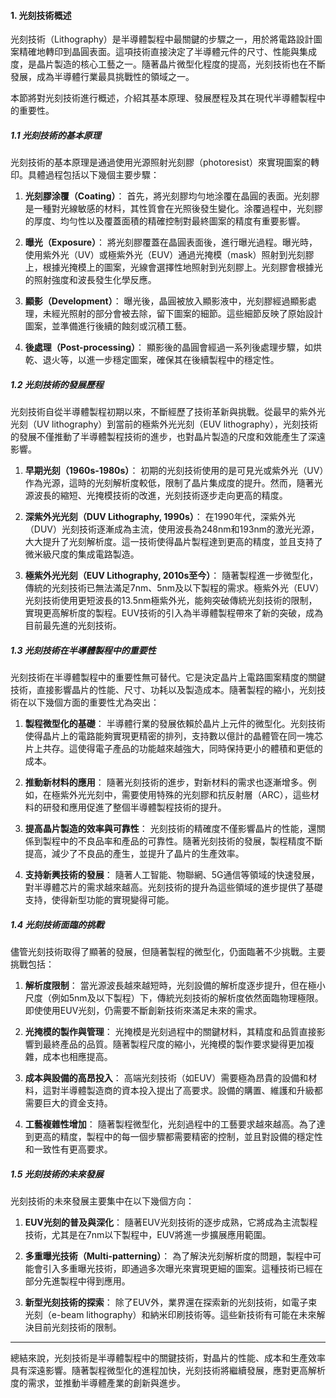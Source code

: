 #### 1. 光刻技術概述

光刻技術（Lithography）是半導體製程中最關鍵的步驟之一，用於將電路設計圖案精確地轉印到晶圓表面。這項技術直接決定了半導體元件的尺寸、性能與集成度，是晶片製造的核心工藝之一。隨著晶片微型化程度的提高，光刻技術也在不斷發展，成為半導體行業最具挑戰性的領域之一。

本節將對光刻技術進行概述，介紹其基本原理、發展歷程及其在現代半導體製程中的重要性。

##### 1.1 光刻技術的基本原理

光刻技術的基本原理是通過使用光源照射光刻膠（photoresist）來實現圖案的轉印。具體過程包括以下幾個主要步驟：

1. **光刻膠涂覆（Coating）**：
   首先，將光刻膠均勻地涂覆在晶圓的表面。光刻膠是一種對光線敏感的材料，其性質會在光照後發生變化。涂覆過程中，光刻膠的厚度、均勻性以及覆蓋面積的精確控制對最終圖案的精度有重要影響。

2. **曝光（Exposure）**：
   將光刻膠覆蓋在晶圓表面後，進行曝光過程。曝光時，使用紫外光（UV）或極紫外光（EUV）通過光掩模（mask）照射到光刻膠上，根據光掩模上的圖案，光線會選擇性地照射到光刻膠上。光刻膠會根據光的照射強度和波長發生化學反應。

3. **顯影（Development）**：
   曝光後，晶圓被放入顯影液中，光刻膠經過顯影處理，未經光照射的部分會被去除，留下圖案的細節。這些細節反映了原始設計圖案，並準備進行後續的蝕刻或沉積工藝。

4. **後處理（Post-processing）**：
   顯影後的晶圓會經過一系列後處理步驟，如烘乾、退火等，以進一步穩定圖案，確保其在後續製程中的穩定性。

##### 1.2 光刻技術的發展歷程

光刻技術自從半導體製程初期以來，不斷經歷了技術革新與挑戰。從最早的紫外光光刻（UV lithography）到當前的極紫外光光刻（EUV lithography），光刻技術的發展不僅推動了半導體製程技術的進步，也對晶片製造的尺度和效能產生了深遠影響。

1. **早期光刻（1960s-1980s）**：
   初期的光刻技術使用的是可見光或紫外光（UV）作為光源，這時的光刻解析度較低，限制了晶片集成度的提升。然而，隨著光源波長的縮短、光掩模技術的改進，光刻技術逐步走向更高的精度。

2. **深紫外光光刻（DUV Lithography, 1990s）**：
   在1990年代，深紫外光（DUV）光刻技術逐漸成為主流，使用波長為248nm和193nm的激光光源，大大提升了光刻解析度。這一技術使得晶片製程達到更高的精度，並且支持了微米級尺度的集成電路製造。

3. **極紫外光光刻（EUV Lithography, 2010s至今）**：
   隨著製程進一步微型化，傳統的光刻技術已無法滿足7nm、5nm及以下製程的需求。極紫外光（EUV）光刻技術使用更短波長的13.5nm極紫外光，能夠突破傳統光刻技術的限制，實現更高解析度的製程。EUV技術的引入為半導體製程帶來了新的突破，成為目前最先進的光刻技術。

##### 1.3 光刻技術在半導體製程中的重要性

光刻技術在半導體製程中的重要性無可替代。它是決定晶片上電路圖案精度的關鍵技術，直接影響晶片的性能、尺寸、功耗以及製造成本。隨著製程的縮小，光刻技術在以下幾個方面的重要性尤為突出：

1. **製程微型化的基礎**：
   半導體行業的發展依賴於晶片上元件的微型化。光刻技術使得晶片上的電路能夠實現更精密的排列，支持數以億計的晶體管在同一塊芯片上共存。這使得電子產品的功能越來越強大，同時保持更小的體積和更低的成本。

2. **推動新材料的應用**：
   隨著光刻技術的進步，對新材料的需求也逐漸增多。例如，在極紫外光光刻中，需要使用特殊的光刻膠和抗反射層（ARC），這些材料的研發和應用促進了整個半導體製程技術的提升。

3. **提高晶片製造的效率與可靠性**：
   光刻技術的精確度不僅影響晶片的性能，還關係到製程中的不良品率和產品的可靠性。隨著光刻技術的發展，製程精度不斷提高，減少了不良品的產生，並提升了晶片的生產效率。

4. **支持新興技術的發展**：
   隨著人工智能、物聯網、5G通信等領域的快速發展，對半導體芯片的需求越來越高。光刻技術的提升為這些領域的進步提供了基礎支持，使得新型功能的實現變得可能。

##### 1.4 光刻技術面臨的挑戰

儘管光刻技術取得了顯著的發展，但隨著製程的微型化，仍面臨著不少挑戰。主要挑戰包括：

1. **解析度限制**：
   當光源波長越來越短時，光刻設備的解析度逐步提升，但在極小尺度（例如5nm及以下製程）下，傳統光刻技術的解析度依然面臨物理極限。即使使用EUV光刻，仍需要不斷創新技術來滿足未來的需求。

2. **光掩模的製作與管理**：
   光掩模是光刻過程中的關鍵材料，其精度和品質直接影響到最終產品的品質。隨著製程尺度的縮小，光掩模的製作要求變得更加複雜，成本也相應提高。

3. **成本與設備的高昂投入**：
   高端光刻技術（如EUV）需要極為昂貴的設備和材料，這對半導體製造商的資本投入提出了高要求。設備的購置、維護和升級都需要巨大的資金支持。

4. **工藝複雜性增加**：
   隨著製程微型化，光刻過程中的工藝要求越來越高。為了達到更高的精度，製程中的每一個步驟都需要精密的控制，並且對設備的穩定性和一致性有更高要求。

##### 1.5 光刻技術的未來發展

光刻技術的未來發展主要集中在以下幾個方向：

1. **EUV光刻的普及與深化**：
   隨著EUV光刻技術的逐步成熟，它將成為主流製程技術，尤其是在7nm以下製程中，EUV將進一步擴展應用範圍。

2. **多重曝光技術（Multi-patterning）**：
   為了解決光刻解析度的問題，製程中可能會引入多重曝光技術，即通過多次曝光來實現更細的圖案。這種技術已經在部分先進製程中得到應用。

3. **新型光刻技術的探索**：
   除了EUV外，業界還在探索新的光刻技術，如電子束光刻（e-beam lithography）和納米印刷技術等。這些新技術有可能在未來解決目前光刻技術的限制。

---

總結來說，光刻技術是半導體製程中的關鍵技術，對晶片的性能、成本和生產效率具有深遠影響。隨著製程微型化的進程加快，光刻技術將繼續發展，應對更高解析度的需求，並推動半導體產業的創新與進步。